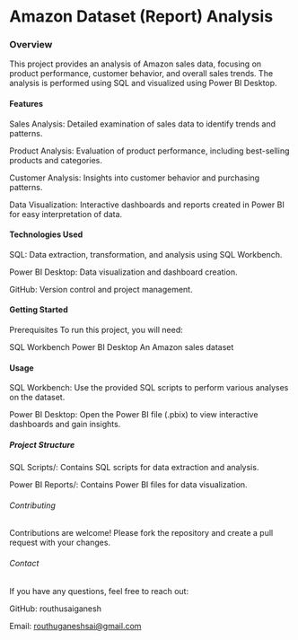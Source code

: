 # Amazon Dataset (Report) Analysis #
### Overview ###
This project provides an analysis of Amazon sales data, focusing on product performance, customer behavior, and overall sales trends. The analysis is performed using SQL and visualized using Power BI Desktop.

#### Features ####
 Sales Analysis: Detailed examination of sales data to identify trends and patterns.
 
 Product Analysis: Evaluation of product performance, including best-selling products and categories.

 Customer Analysis: Insights into customer behavior and purchasing patterns.

 Data Visualization: Interactive dashboards and reports created in Power BI for easy interpretation of data.
 
#### Technologies Used ####
 SQL: Data extraction, transformation, and analysis using SQL Workbench.

 Power BI Desktop: Data visualization and dashboard creation.

 GitHub: Version control and project management.

#### Getting Started ####
Prerequisites
To run this project, you will need:

 SQL Workbench
 Power BI Desktop
 An Amazon sales dataset

#### Usage ####
 SQL Workbench: Use the provided SQL scripts to perform various analyses on the dataset.

 Power BI Desktop: Open the Power BI file (.pbix) to view interactive dashboards and gain insights.

##### Project Structure #####
 SQL Scripts/: Contains SQL scripts for data extraction and analysis.

 Power BI Reports/: Contains Power BI files for data visualization.

###### Contributing ######
 Contributions are welcome! Please fork the repository and create a pull request with your changes.

###### Contact ######
If you have any questions, feel free to reach out:

GitHub: routhusaiganesh

Email: routhuganeshsai@gmail.com
